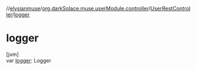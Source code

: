 //[elysianmuse](../../../index.md)/[org.darkSolace.muse.userModule.controller](../index.md)/[UserRestController](index.md)/[logger](logger.md)

# logger

[jvm]\
var [logger](logger.md): Logger
